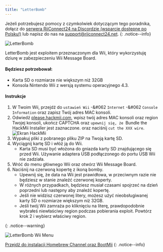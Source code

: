```yaml
---
title: "LetterBomb"
---
```


Jeżeli potrzebujesz pomocy z czymkolwiek dotyczącym tego poradnika, dołącz do [serwera RiiConnect24 na Discordzie (wsparcie dostępne po Polsku!)](https://discord.gg/rc24) lub napisz do nas na [support@riiconnect24.net](mailto:support@riiconnect24.net).
{: .notice--info}

![LetterBomb](/images/letterbomb.png)

LetterBomb jest exploitem przeznaczonym dla Wii, który wykorzystuję dziurę w zabezpieczeniu Wii Message Board.

#### Będziesz potrzebował:
- Karta SD o rozmiarze nie większym niż 32GB
- Konsola Nintendo Wii z wersją systemu operacyjnego 4.3.

#### Instrukcje


1. W Twoim Wii, przejdź do `ustawień Wii` -&#062 `Internet` -&#062 `Console Information` oraz zapisz Twój adres MAC konsoli.
1. Odwiedź [please.hackmii.com](https://please.hackmii.com), wpisz twój adres MAC konsoli oraz region Twojej konsoli, ukończ CAPTCHA oraz `upewnij się, że `Bundle the HackMii Installer jest zaznaczone. oraz naciśnij `cut the XXX wire`. ![Ekran HackMii](/images/Wii/LetterBomb-PC.png)
1. Wypakuj pliki z pobranego pliku ZIP na Twoją kartę SD.
1. Wyciągnij kartę SD i włóż ją do Wii.
   - Karta SD musi być włożona do gniazda karty SD znajdującego się przed Wii. Używanie adaptera USB podłączonego do portu USB Wii nie zadziała.
1. Wróć do menu głównego Wii oraz otwórz Wii Message Board.
1. Naciśnij na czerwoną kopertę z ikoną bomby.
   - Upewnij się, że data na Wii jest prawidłowa, w przeciwnym razie nie będziesz w stanie znaleźć czerwonej koperty.
   - W różnych przypadkach, będziesz musiał czasami spojrzeć na dzień poprzedni lub następny aby znaleźć kopertę.
   - Jeśli nie widzisz czerwonej litery, możesz użyć nieobsługiwanej karty SD o rozmiarze większym niż 32GB.
   - Jeśli twój Wii zamraża po kliknięciu na literę, prawdopodobnie wybrałeś niewłaściwy region podczas pobierania exploit. Powtórz krok 2 i wybierz właściwy region.


{: .notice--warning}


![LetterBomb Wii Menu](/images/Wii/LetterBomb-Wii.png)

[Przejdź do instalacji Homebrew Channel oraz BootMii](hbc)
{: .notice--info}
